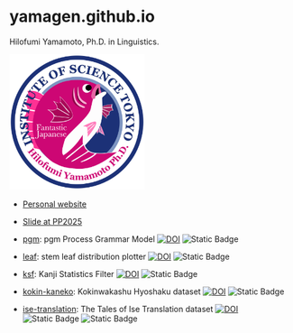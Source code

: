 # yamagen.github.io

Hilofumi Yamamoto, Ph.D. in Linguistics.

<img src="img/githubicon01.svg" alt="yamagen" width="240" />


- [Personal website](https://yamagen.github.io/)
- [Slide at PP2025](https://yamagen.github.io/plotting-poetry-2025/slide.html)

- [pgm](https://github.com/yamagen/pgm/): pgm Process Grammar Model
  [![DOI](https://zenodo.org/badge/939124607.svg)](https://doi.org/10.5281/zenodo.15003729)
  ![Static Badge](https://img.shields.io/badge/github-repository-blue?logo=github)

- [leaf](https://github.com/yamagen/slp/): stem leaf distribution plotter
  [![DOI](https://zenodo.org/badge/883773387.svg)](https://doi.org/10.5281/zenodo.14061335)
  ![Static Badge](https://img.shields.io/badge/github-repository-blue?logo=github)

- [ksf](https://github.com/yamagen/ksf/): Kanji Statistics Filter
  [![DOI](https://zenodo.org/badge/163961186.svg)](https://zenodo.org/badge/latestdoi/163961186)
  ![Static Badge](https://img.shields.io/badge/github-repository-blue?logo=github)

- [kokin-kaneko](https://github.com/yamagen/kokin-kaneko/): Kokinwakashu Hyoshaku dataset
  [![DOI](https://zenodo.org/badge/868652787.svg)](https://zenodo.org/badge/latestdoi/868652787)
  ![Static Badge](https://img.shields.io/badge/github-repository-blue?logo=github)

- [ise-translation](https://github.com/yamagen/ise-translation/): The Tales of Ise Translation dataset
  [![DOI](https://zenodo.org/badge/878207767.svg)](https://doi.org/10.5281/zenodo.13994482)
  ![Static Badge](https://img.shields.io/badge/json-passing-brightgreen)
  ![Static Badge](https://img.shields.io/badge/github-repository-blue?logo=github)
